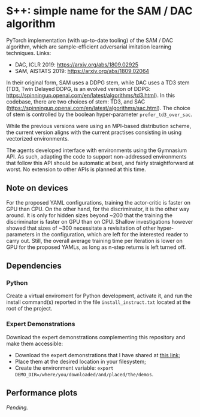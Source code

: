 # S++: simple name for the SAM / DAC algorithm

PyTorch implementation (with up-to-date tooling) of the SAM / DAC algorithm,
which are sample-efficient adversarial imitation learning techniques.
Links:
* DAC, ICLR 2019: https://arxiv.org/abs/1809.02925 
* SAM, AISTATS 2019: https://arxiv.org/abs/1809.02064

In their original form, SAM uses a DDPG stem, while DAC uses a TD3 stem
(TD3, Twin Delayed DDPG, is an evolved version of DDPG:
https://spinningup.openai.com/en/latest/algorithms/td3.html).
In this codebase, there are two choices of stem: TD3, and SAC
(https://spinningup.openai.com/en/latest/algorithms/sac.html).
The choice of stem is controlled by the boolean hyper-parameter `prefer_td3_over_sac`.

While the previous versions were using an MPI-based distribution scheme,
the current version aligns with the current practises consisting in using vectorized environments.

The agents developed interface with environments using the Gymnasium API.
As such, adapting the code to support non-addressed environments that follow this API should be
automatic at best, and fairly straightforward at worst.
No extension to other APIs is planned at this time.

## Note on devices

For the proposed YAML configurations, training the actor-critic is faster on GPU than CPU.
On the other hand, for the discriminator, it is the other way around. It is only for hidden sizes
beyond ~200 that the training the discriminator is faster on GPU than on CPU. Shallow
investigations however showed that sizes of ~300 necessitate a revisitation of other
hyper-parameters in the configuration, which are left for the interested reader to carry out.
Still, the overall average training time per iteration is lower on GPU for the proposed YAMLs,
as long as n-step returns is left turned off.

## Dependencies

### Python

Create a virtual enviroment for Python development, activate it,
and run the install command(s) reported in
the file `install_instruct.txt` located at the root of the project.

### Expert Demonstrations

Download the expert demonstrations complementing this repository and make them accessible:
- Download the expert demonstrations that I have shared at
[this link](https://drive.google.com/drive/folders/1dGw-O6ZT_WWTuqDayIA9xat1jZgeiXoE?usp=sharing);
- Place them at the desired location in your filesystem;
- Create the environment variable: `export DEMO_DIR=/where/you/downloaded/and/placed/the/demos`.

## Performance plots

_Pending._
